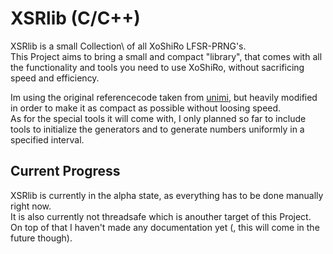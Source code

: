 # XSRlib (C/C++)
XSRlib is a small Collection\ of all XoShiRo LFSR-PRNG's.\
This Project aims to bring a small and compact "library", 
that comes with all the functionality and tools you need to use XoShiRo,
without sacrificing speed and efficiency.

Im using the original referencecode taken from [unimi](http://prng.di.unimi.it/),
but heavily modified in order to make it as compact as possible without loosing speed.\
As for the special tools it will come with,
I only planned so far to include tools to initialize the generators and
to generate numbers uniformly in a specified interval.

## Current Progress
XSRlib is currently in the alpha state, as everything has to be done manually right now.\
It is also currently not threadsafe which is anouther target of this Project.\
On top of that I haven't made any documentation yet (, this will come in the future though).